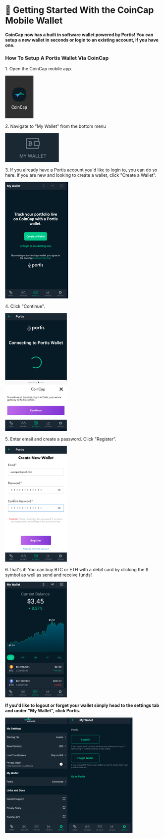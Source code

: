 # 🔷 Getting Started With the CoinCap Mobile Wallet

#### CoinCap now has a built in software wallet powered by Portis! You can setup a new wallet in seconds or login to an existing account, if you have one.

### How To Setup A Portis Wallet Via CoinCap

1\. Open the CoinCap mobile app.

![](<../../.gitbook/assets/image (216).png>)



2\. Navigate to "My Wallet" from the bottom menu

![](<../../.gitbook/assets/image (201).png>)



3\. If you already have a Portis account you'd like to login to, you can do so here. If you are new and looking to create a wallet, click "Create a Wallet".

![](<../../.gitbook/assets/image (9).png>)



4\. Click "Continue".

![](<../../.gitbook/assets/image (177).png>)



5\. Enter email and create a password. Click "Register".

![](<../../.gitbook/assets/image (139).png>)



6.That's it! You can buy BTC or ETH with a debit card by clicking the $ symbol as well as send and receive funds!

![](<../../.gitbook/assets/image (69).png>)

**If you'd like to logout or forget your wallet simply head to the settings tab and under "My Wallet", click Portis.**

****![](<../../.gitbook/assets/image (7).png>)****

